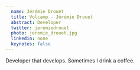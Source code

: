 ```yaml
---
  name: Jérémie Drouet
  title: Volcamp - Jérémie Drouet
  abstract: Developer
  twitter: jeremiedrouet
  photo: jeremie_drouet.jpg
  linkedin: none
  keynotes: false
---
```

Developer that develops. Sometimes I drink a coffee.